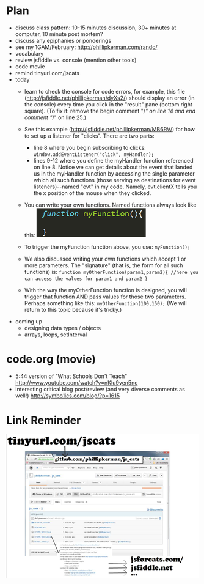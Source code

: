 Plan
=======
* discuss class pattern: 10-15 minutes discussion, 30+ minutes at computer, 10 minute post mortem?
* discuss any epiphanies or ponderings
* see my 1GAM/February: http://phillipkerman.com/rando/
* vocabulary
* review jsfiddle vs. console (mention other tools)
* code movie
* remind tinyurl.com/jscats
* today
	* learn to check the console for code errors, for example, this file (http://jsfiddle.net/phillipkerman/dyXs2/)  should display an error (in the console) every time you click in the "result" pane (bottom right square).  (To fix it: remove the begin comment "/*" on line 14 and end comment "*/" on line 25.)  
	* See this example (http://jsfiddle.net/phillipkerman/MB6RV/) for how to set up a listener for "clicks".  There are two parts: 
		* line 8 where you begin subscribing to clicks:
	`window.addEventListener("click", myHandler);`
		* lines 9-12 where you define the myHandler function referenced on line 8. Notice we can get details about the event that landed us in the myHandler function by accessing the single parameter which all such functions (those serving as destinations for event listeners)--named "evt" in my code.  Namely, evt.clientX tells you the x position of the mouse when they clicked.
	* You can write your own functions.  Named functions always look like this:
![](img/basic_function.png)

	* To trigger the myFunction function above, you use: 
`myFunction();
`
	* We also discussed writing your own functions which accept 1 or more parameters.  The "signature" (that is, the form for all such functions) is:
`function myOtherFunction(param1,param2){
	//here you can access the values for param1 and param2
}`

	* With the way the myOtherFunction function is designed, you will trigger that function AND pass values for those two parameters.  Perhaps something like this: `myOtherFunction(100,150);`  (We will return to this topic because it's tricky.) 
* coming up
	* designing data types / objects
	* arrays, loops, setInterval

code.org (movie)
=======
* 5:44 version of "What Schools Don't Teach"  http://www.youtube.com/watch?v=nKIu9yen5nc
* interesting critical blog post/review (and very diverse comments as well!) http://symbo1ics.com/blog/?p=1615


Link Reminder
======
![](link_picture.png)
